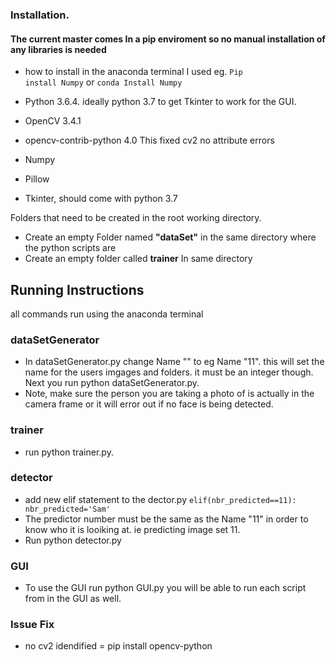 ### Installation. 

#### The current master comes In a pip enviroment so no manual installation of any libraries is needed

* how to install in the anaconda terminal I used eg. <code>Pip install Numpy</code> or <code>conda Install Numpy</code>

* Python 3.6.4. ideally python 3.7 to get Tkinter to work for the GUI.
* OpenCV 3.4.1 
* opencv-contrib-python 4.0 This fixed cv2 no attribute errors
* Numpy
* Pillow
* Tkinter, should come with python 3.7

Folders that need to be created in the root working directory.

* Create an empty Folder named **"dataSet"** in the same directory where the python scripts are 
* Create an empty folder called **trainer** In same directory 

## Running Instructions 
all commands run using the anaconda terminal
### dataSetGenerator
* In dataSetGenerator.py change Name "" to eg Name "11". this will set the name for the users imgages and folders. it must be an integer though. Next you run python dataSetGenerator.py.
* Note, make sure the person you are taking a photo of is actually in the camera frame or it will error out if no face is being detected.

### trainer
* run python trainer.py.

### detector
* add new elif statement to the dector.py
		<code>elif(nbr_predicted==11):
			nbr_predicted='Sam'</code>
 * The predictor number must be the same as the Name "11" in order to know who it is looiking at. ie predicting image set 11.
 * Run python detector.py
 
### GUI
* To use the GUI run python GUI.py you will be able to run each script from in the GUI as well. 


### Issue Fix

- no cv2 idendified = pip install opencv-python
